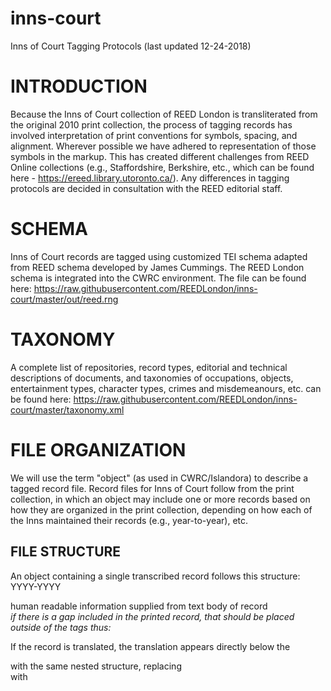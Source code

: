 # inns-court
Inns of Court Tagging Protocols
(last updated 12-24-2018)

# INTRODUCTION
Because the Inns of Court collection of REED London is transliterated from the original 2010 print collection, the process of tagging records has involved interpretation of print conventions for symbols, spacing, and alignment. Wherever possible we have adhered to representation of those symbols in the markup. This has created different challenges from REED Online collections (e.g., Staffordshire, Berkshire, etc., which can be found here - https://ereed.library.utoronto.ca/). Any differences in tagging protocols are decided in consultation with the REED editorial staff.

# SCHEMA
Inns of Court records are tagged using customized TEI schema adapted from REED schema developed by James Cummings. The REED London schema is integrated into the CWRC environment. The file can be found here: 
https://raw.githubusercontent.com/REEDLondon/inns-court/master/out/reed.rng

# TAXONOMY
A complete list of repositories, record types, editorial and technical descriptions of documents, and taxonomies of occupations, objects, entertainment types, character types, crimes and misdemeanours, etc. can be found here:
https://raw.githubusercontent.com/REEDLondon/inns-court/master/taxonomy.xml

# FILE ORGANIZATION 
We will use the term "object" (as used in CWRC/Islandora) to describe a tagged record file. Record files for Inns of Court follow from the print collection, in which an object may include one or more records based on how they are organized in the print collection, depending on how each of the Inns maintained their records (e.g., year-to-year), etc. 

## FILE STRUCTURE
An object containing a single transcribed record follows this structure:
<text ana="taxon:[record-type] taxon:[unique id]" type="record">
	<body>
		<head>
			<date from-iso="YYYY" to-iso="YYYY">YYYY-YYYY</date></head> 
		<div type="transcription" xml:lang="en"> <!--this should be the language in which the record is written - for transcriptions, the language occurs at the div level. Always use two-letter ISO 639-1 code for language name-->
			<div>
				<head>
					<supplied>human readable information supplied from text</supplied></head>
				<pb type="folio" n="#"/> <!--this type can be folio, sheet, single-sheet -->
				<ab>body of record</ab>
			</div>
		</div>
	</body>
</text>
*if there is a gap included in the printed record, that should be placed outside of the <ab> tags thus: <gap reason="omitted"/>*

If the record is translated, the translation appears directly below the <div type="transcription"> with the same nested structure, replacing <div type="transcription"> with <div type="translation">


